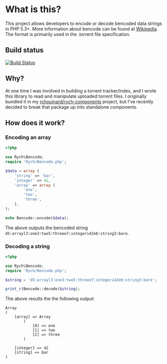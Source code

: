 What is this?
=============

This project allows developers to encode or decode bencoded data strings in
PHP 5.3+. More information about bencode can be found at [Wikipedia](http://en.wikipedia.org/wiki/Bencode).
The format is primarily used in the .torrent file specification.

Build status
------------

[![Build Status](https://secure.travis-ci.org/rchouinard/bencode.png?branch=master)](http://travis-ci.org/rchouinard/bencode)

Why?
----

At one time I was involved in building a torrent tracker/index, and I wrote this
library to read and manipulate uploaded torrent files. I originally bundled it
in my [rchouinard/rych-components](https://github.com/rchouinard/rych-components)
project, but I've recently decided to break that package up into standalone
components.

How does it work?
-----------------

### Encoding an array

```php
<?php

use Rych\Bencode;
require 'Rych/Bencode.php';

$data = array (
    'string' => 'bar',
    'integer' => 42,
    'array' => array (
        'one',
        'two',
        'three',
    ),
);

echo Bencode::encode($data);
```

The above outputs the bencoded string `d5:arrayl3:one3:two5:threee7:integeri42e6:string3:bare`.

### Decoding a string

```php
<?php

use Rych\Bencode;
require 'Rych/Bencode.php';

$string = 'd5:arrayl3:one3:two5:threee7:integeri42e6:string3:bare';

print_r(Bencode::decode($string);
```

The above results the the following output:
```
Array
(
    [array] => Array
        (
            [0] => one
            [1] => two
            [2] => three
        )

    [integer] => 42
    [string] => bar
)
```
